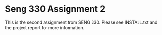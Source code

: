 # Seng 330 Assignment 2

This is the second assignment from SENG 330. Please see INSTALL.txt and the project report for more information.
